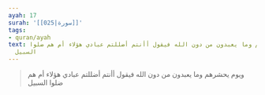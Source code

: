 ```yaml
---
ayah: 17
surah: '[[025|سورة]]'
tags:
- quran/ayah
text: ويوم يحشرهم وما يعبدون من دون الله فيقول أأنتم أضللتم عبادي هؤلاء أم هم ضلوا
  السبيل
---
```

> ويوم يحشرهم وما يعبدون من دون الله فيقول أأنتم أضللتم عبادي هؤلاء أم هم ضلوا السبيل
